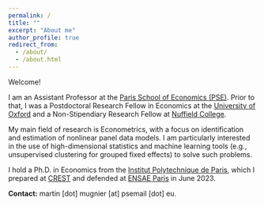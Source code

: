 ```yaml
---
permalink: /
title: ""
excerpt: "About me"
author_profile: true
redirect_from: 
  - /about/
  - /about.html
---
```


Welcome!

I am an Assistant Professor at the <a href="https://www.parisschoolofeconomics.eu/en/about/">Paris School of Economics (PSE)</a>. Prior to that, I was a Postdoctoral Research Fellow in Economics at the [University of Oxford](https://www.ox.ac.uk/) and a Non-Stipendiary Research Fellow at [Nuffield College](https://www.nuffield.ox.ac.uk/).


My main field of research is Econometrics, with a focus on identification and estimation of nonlinear panel data models. I am particularly interested in the use of high-dimensional statistics and machine learning tools (e.g., unsupervised clustering for grouped fixed effects) to solve such problems. 

I hold a Ph.D. in Economics from the [Institut Polytechnique de Paris](https://www.ip-paris.fr/), which I prepared at [CREST](http://crest.science/) and defended at [ENSAE Paris](https://www.ensae.fr/) in June 2023.


**Contact:** martin \[dot\] mugnier \[at\] psemail \[dot\] eu.

